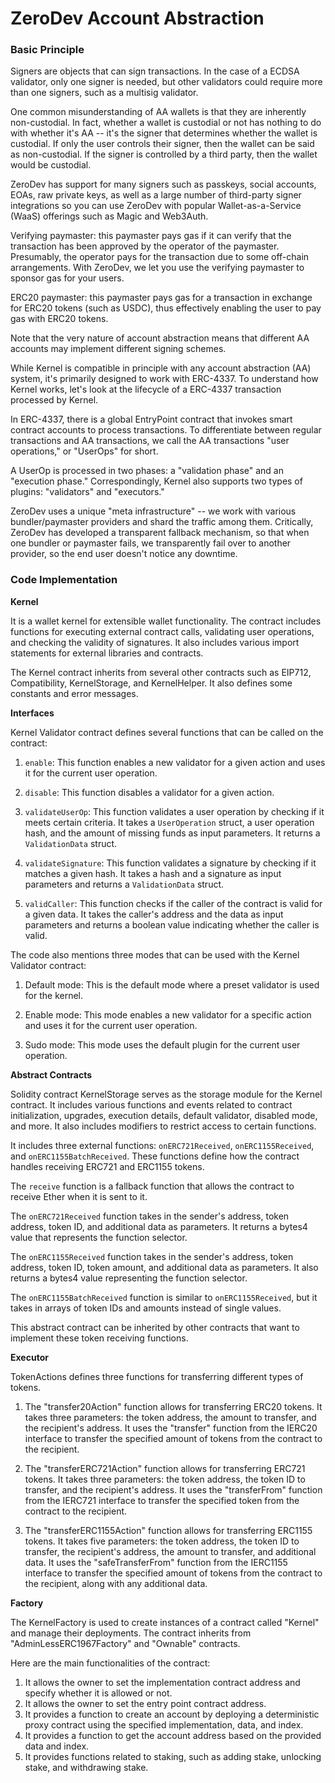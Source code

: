 # ZeroDev Account Abstraction

### Basic Principle

Signers are objects that can sign transactions. In the case of a ECDSA validator, only one signer is needed, but other validators could require more than one signers, such as a multisig validator.

One common misunderstanding of AA wallets is that they are inherently non-custodial. In fact, whether a wallet is custodial or not has nothing to do with whether it's AA -- it's the signer that determines whether the wallet is custodial. If only the user controls their signer, then the wallet can be said as non-custodial. If the signer is controlled by a third party, then the wallet would be custodial.

ZeroDev has support for many signers such as passkeys, social accounts, EOAs, raw private keys, as well as a large number of third-party signer integrations so you can use ZeroDev with popular Wallet-as-a-Service (WaaS) offerings such as Magic and Web3Auth.

Verifying paymaster: this paymaster pays gas if it can verify that the transaction has been approved by the operator of the paymaster. Presumably, the operator pays for the transaction due to some off-chain arrangements. With ZeroDev, we let you use the verifying paymaster to sponsor gas for your users.

ERC20 paymaster: this paymaster pays gas for a transaction in exchange for ERC20 tokens (such as USDC), thus effectively enabling the user to pay gas with ERC20 tokens.

Note that the very nature of account abstraction means that different AA accounts may implement different signing schemes.

While Kernel is compatible in principle with any account abstraction (AA) system, it's primarily designed to work with ERC-4337. To understand how Kernel works, let's look at the lifecycle of a ERC-4337 transaction processed by Kernel.

In ERC-4337, there is a global EntryPoint contract that invokes smart contract accounts to process transactions. To differentiate between regular transactions and AA transactions, we call the AA transactions "user operations," or "UserOps" for short.

A UserOp is processed in two phases: a "validation phase" and an "execution phase." Correspondingly, Kernel also supports two types of plugins: "validators" and "executors."

ZeroDev uses a unique "meta infrastructure" -- we work with various bundler/paymaster providers and shard the traffic among them. Critically, ZeroDev has developed a transparent fallback mechanism, so that when one bundler or paymaster fails, we transparently fail over to another provider, so the end user doesn't notice any downtime.

### Code Implementation

**Kernel**

It is a wallet kernel for extensible wallet functionality. The contract includes functions for executing external contract calls, validating user operations, and checking the validity of signatures. It also includes various import statements for external libraries and contracts.

The Kernel contract inherits from several other contracts such as EIP712, Compatibility, KernelStorage, and KernelHelper. It also defines some constants and error messages.

**Interfaces**

Kernel Validator contract defines several functions that can be called on the contract:

1. `enable`: This function enables a new validator for a given action and uses it for the current user operation.

2. `disable`: This function disables a validator for a given action.

3. `validateUserOp`: This function validates a user operation by checking if it meets certain criteria. It takes a `UserOperation` struct, a user operation hash, and the amount of missing funds as input parameters. It returns a `ValidationData` struct.

4. `validateSignature`: This function validates a signature by checking if it matches a given hash. It takes a hash and a signature as input parameters and returns a `ValidationData` struct.

5. `validCaller`: This function checks if the caller of the contract is valid for a given data. It takes the caller's address and the data as input parameters and returns a boolean value indicating whether the caller is valid.

The code also mentions three modes that can be used with the Kernel Validator contract:

1. Default mode: This is the default mode where a preset validator is used for the kernel.

2. Enable mode: This mode enables a new validator for a specific action and uses it for the current user operation.

3. Sudo mode: This mode uses the default plugin for the current user operation.

**Abstract Contracts**

Solidity contract KernelStorage serves as the storage module for the Kernel contract. It includes various functions and events related to contract initialization, upgrades, execution details, default validator, disabled mode, and more. It also includes modifiers to restrict access to certain functions.

It includes three external functions: `onERC721Received`, `onERC1155Received`, and `onERC1155BatchReceived`. These functions define how the contract handles receiving ERC721 and ERC1155 tokens.

The `receive` function is a fallback function that allows the contract to receive Ether when it is sent to it.

The `onERC721Received` function takes in the sender's address, token address, token ID, and additional data as parameters. It returns a bytes4 value that represents the function selector.

The `onERC1155Received` function takes in the sender's address, token address, token ID, token amount, and additional data as parameters. It also returns a bytes4 value representing the function selector.

The `onERC1155BatchReceived` function is similar to `onERC1155Received`, but it takes in arrays of token IDs and amounts instead of single values.

This abstract contract can be inherited by other contracts that want to implement these token receiving functions.

**Executor**

TokenActions defines three functions for transferring different types of tokens.

1. The "transfer20Action" function allows for transferring ERC20 tokens. It takes three parameters: the token address, the amount to transfer, and the recipient's address. It uses the "transfer" function from the IERC20 interface to transfer the specified amount of tokens from the contract to the recipient.

2. The "transferERC721Action" function allows for transferring ERC721 tokens. It takes three parameters: the token address, the token ID to transfer, and the recipient's address. It uses the "transferFrom" function from the IERC721 interface to transfer the specified token from the contract to the recipient.

3. The "transferERC1155Action" function allows for transferring ERC1155 tokens. It takes five parameters: the token address, the token ID to transfer, the recipient's address, the amount to transfer, and additional data. It uses the "safeTransferFrom" function from the IERC1155 interface to transfer the specified amount of tokens from the contract to the recipient, along with any additional data.

**Factory**

The KernelFactory is used to create instances of a contract called "Kernel" and manage their deployments. The contract inherits from "AdminLessERC1967Factory" and "Ownable" contracts.

Here are the main functionalities of the contract:

1. It allows the owner to set the implementation contract address and specify whether it is allowed or not.
2. It allows the owner to set the entry point contract address.
3. It provides a function to create an account by deploying a deterministic proxy contract using the specified implementation, data, and index.
4. It provides a function to get the account address based on the provided data and index.
5. It provides functions related to staking, such as adding stake, unlocking stake, and withdrawing stake.


